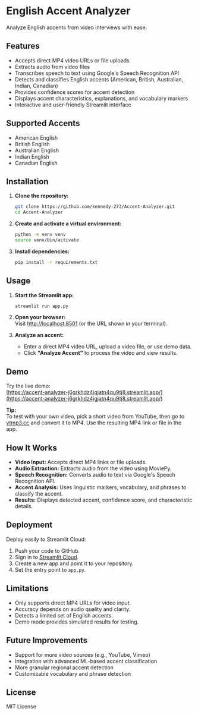 # English Accent Analyzer

Analyze English accents from video interviews with ease.

## Features

- Accepts direct MP4 video URLs or file uploads
- Extracts audio from video files
- Transcribes speech to text using Google's Speech Recognition API
- Detects and classifies English accents (American, British, Australian, Indian, Canadian)
- Provides confidence scores for accent detection
- Displays accent characteristics, explanations, and vocabulary markers
- Interactive and user-friendly Streamlit interface

## Supported Accents

- American English
- British English
- Australian English
- Indian English
- Canadian English

## Installation

1. **Clone the repository:**
    ```bash
    git clone https://github.com/kennedy-273/Accent-Analyzer.git
    cd Accent-Analyzer
    ```

2. **Create and activate a virtual environment:**
    ```bash
    python -m venv venv
    source venv/bin/activate  
    ```

3. **Install dependencies:**
    ```bash
    pip install -r requirements.txt
    ```

## Usage

1. **Start the Streamlit app:**
    ```bash
    streamlit run app.py
    ```

2. **Open your browser:**  
   Visit [http://localhost:8501](http://localhost:8501) (or the URL shown in your terminal).

3. **Analyze an accent:**
   - Enter a direct MP4 video URL, upload a video file, or use demo data.
   - Click **"Analyze Accent"** to process the video and view results.

## Demo

Try the live demo:  
[https://accent-analyzer-j6grkhdz4igjatn4qu9tj8.streamlit.app/](https://accent-analyzer-j6grkhdz4igjatn4qu9tj8.streamlit.app/)

**Tip:**  
To test with your own video, pick a short video from YouTube, then go to [ytmp3.cc](https://ytmp3.cc/5Hcs/) and convert it to MP4. Use the resulting MP4 link or file in the app.

## How It Works

- **Video Input:** Accepts direct MP4 links or file uploads.
- **Audio Extraction:** Extracts audio from the video using MoviePy.
- **Speech Recognition:** Converts audio to text via Google's Speech Recognition API.
- **Accent Analysis:** Uses linguistic markers, vocabulary, and phrases to classify the accent.
- **Results:** Displays detected accent, confidence score, and characteristic details.

## Deployment

Deploy easily to Streamlit Cloud:

1. Push your code to GitHub.
2. Sign in to [Streamlit Cloud](https://streamlit.io/cloud).
3. Create a new app and point it to your repository.
4. Set the entry point to `app.py`.

## Limitations

- Only supports direct MP4 URLs for video input.
- Accuracy depends on audio quality and clarity.
- Detects a limited set of English accents.
- Demo mode provides simulated results for testing.

## Future Improvements

- Support for more video sources (e.g., YouTube, Vimeo)
- Integration with advanced ML-based accent classification
- More granular regional accent detection
- Customizable vocabulary and phrase detection

## License

MIT License